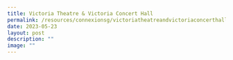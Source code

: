 ```yaml
---
title: Victoria Theatre & Victoria Concert Hall
permalink: /resources/connexionsg/victoriatheatreandvictoriaconcerthall/
date: 2023-05-23
layout: post
description: ""
image: ""
---
```


